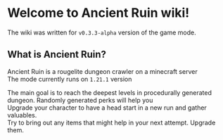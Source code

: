# Welcome to Ancient Ruin wiki!

The wiki was written for `v0.3.3-alpha` version of the game mode.

## What is Ancient Ruin?

Ancient Ruin is a rougelite dungeon crawler on a minecraft server<br>
The mode currently runs on `1.21.1` version<br>

The main goal is to reach the deepest levels in procedurally generated<br>
dungeon. Randomly generated perks will help you<br>
Upgrade your character to have a head start in a new run and gather valuables.<br>
Try to bring out any items that might help in your next attempt. Upgrade them.<br>